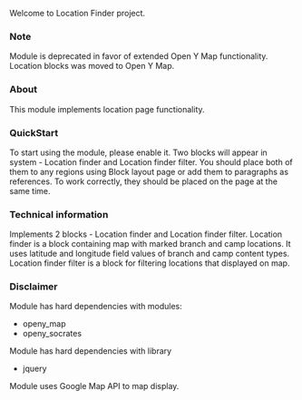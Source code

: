 Welcome to Location Finder project.

### Note
Module is deprecated in favor of extended Open Y Map functionality. Location blocks was moved to Open Y Map.

### About
This module implements location page functionality.

### QuickStart
To start using the module, please enable it. Two blocks will appear in system - Location finder and Location finder filter.
You should place both of them to any regions using Block layout page or add them to paragraphs as references.
To work correctly, they should be placed on the page at the same time.

### Technical information
Implements 2 blocks - Location finder and Location finder filter. 
Location finder is a block containing map with marked branch and camp locations.
It uses latitude and longitude field values of branch and camp content types. 
Location finder filter is a block for filtering locations that displayed on map. 

### Disclaimer
Module has hard dependencies with modules:
- openy_map
- openy_socrates

Module has hard dependencies with library
- jquery

Module uses Google Map API to map display.
